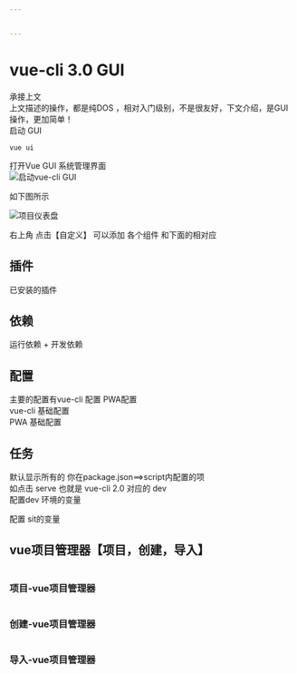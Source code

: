 ```yaml
---


---
```


<h1 id="vue-cli-3.0-gui">vue-cli 3.0 GUI</h1>
<p>承接上文<br>
上文描述的操作，都是纯DOS ，相对入门级别，不是很友好，下文介绍，是GUI操作，更加简单！<br>
启动 GUI</p>
<pre><code>vue ui
</code></pre>
<p>打开Vue GUI 系统管理界面<br>
<img src="https://i.loli.net/2019/03/19/5c90991855db9.png" alt="启动vue-cli GUI"></p>
<p>如下图所示</p>
<p><img src="https://i.loli.net/2019/03/19/5c909b166aef8.png" alt="项目仪表盘"></p>
<p>右上角 点击【自定义】 可以添加 各个组件 和下面的相对应<br>
<img src="https://i.loli.net/2019/03/19/5c909f3945205.png" alt=""></p>
<h2 id="插件">插件</h2>
<p>已安装的插件<br>
<img src="https://i.loli.net/2019/03/19/5c909cf395d27.png" alt=""></p>
<h2 id="依赖">依赖</h2>
<p>运行依赖 + 开发依赖<br>
<img src="https://i.loli.net/2019/03/19/5c909cf4c5a58.png" alt=""></p>
<h2 id="配置">配置</h2>
<p>主要的配置有vue-cli 配置 PWA配置<br>
<img src="https://i.loli.net/2019/03/19/5c909cf1e8921.png" alt=""><br>
vue-cli 基础配置<br>
<img src="https://i.loli.net/2019/03/19/5c909fa748f89.png" alt=""><br>
PWA 基础配置<br>
<img src="https://i.loli.net/2019/03/19/5c909fe1615fc.png" alt=""></p>
<h2 id="任务">任务</h2>
<p>默认显示所有的 你在package.json==&gt;script内配置的项<br>
<img src="https://i.loli.net/2019/03/19/5c909cf27a384.png" alt=""><br>
如点击 serve  也就是 vue-cli 2.0 对应的 dev<br>
<img src="https://i.loli.net/2019/03/19/5c909cf432c18.png" alt=""><br>
配置dev 环境的变量</p>
<p><img src="https://i.loli.net/2019/03/19/5c90a0789c313.png" alt=""><br>
配置 sit的变量<br>
<img src="https://i.loli.net/2019/03/19/5c90a0ab231f9.png" alt=""></p>
<h2 id="vue项目管理器【项目，创建，导入】">vue项目管理器【项目，创建，导入】</h2>
<p><img src="https://i.loli.net/2019/03/19/5c909cf086c34.png" alt=""></p>
<h3 id="项目-vue项目管理器">项目-vue项目管理器</h3>
<p><img src="https://i.loli.net/2019/03/19/5c909cf30c3be.png" alt=""></p>
<h3 id="创建-vue项目管理器">创建-vue项目管理器</h3>
<p><img src="https://i.loli.net/2019/03/19/5c909cf103481.png" alt=""></p>
<h3 id="导入-vue项目管理器">导入-vue项目管理器</h3>
<p><img src="https://i.loli.net/2019/03/19/5c909cf173bb9.png" alt=""></p>

